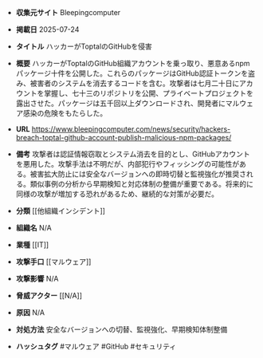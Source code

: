 - **収集元サイト**
Bleepingcomputer

- **掲載日**
2025-07-24

- **タイトル**
ハッカーがToptalのGitHubを侵害

- **概要**
ハッカーがToptalのGitHub組織アカウントを乗っ取り、悪意あるnpmパッケージ十件を公開した。これらのパッケージはGitHub認証トークンを盗み、被害者のシステムを消去するコードを含む。攻撃者は七月二十日にアカウントを掌握し、七十三のリポジトリを公開、プライベートプロジェクトを露出させた。パッケージは五千回以上ダウンロードされ、開発者にマルウェア感染の危険をもたらした。

- **URL**
https://www.bleepingcomputer.com/news/security/hackers-breach-toptal-github-account-publish-malicious-npm-packages/

- **備考**
攻撃者は認証情報窃取とシステム消去を目的とし、GitHubアカウントを悪用した。攻撃手法は不明だが、内部犯行やフィッシングの可能性がある。被害拡大防止には安全なバージョンへの即時切替と監視強化が推奨される。類似事例の分析から早期検知と対応体制の整備が重要である。将来的に同様の攻撃が増加する恐れがあるため、継続的な対策が必要だ。

- **分類**
[[他組織インシデント]]

- **組織名**
N/A

- **業種**
[[IT]]

- **攻撃手口**
[[マルウェア]]

- **攻撃影響**
N/A

- **脅威アクター**
[[N/A]]

- **原因**
N/A

- **対処方法**
安全なバージョンへの切替、監視強化、早期検知体制整備

- **ハッシュタグ**
#マルウェア #GitHub #セキュリティ

